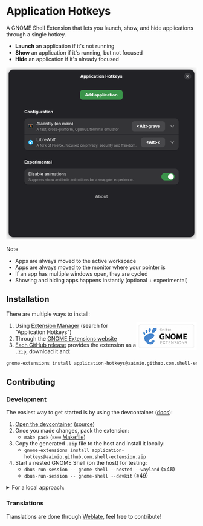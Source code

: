 # Application Hotkeys

A GNOME Shell Extension that lets you launch, show, and hide applications
through a single hotkey.

- **Launch** an application if it's not running
- **Show** an application if it's running, but not focused
- **Hide** an application if it's already focused

![Application Hotkeys: Preferences page](./screenshot.webp)

> [!NOTE]
>
> - Apps are always moved to the active workspace
> - Apps are always moved to the monitor where your pointer is
> - If an app has multiple windows open, they are cycled
> - Showing and hiding apps happens instantly (optional + experimental)

## Installation

There are multiple ways to install:

[<img src="https://github.com/aaimio/application-hotkeys/raw/main/docs/gnome-extension.png" align="right">](https://extensions.gnome.org/extension/8641/application-hotkeys/)

1. Using
   [Extension Manager](https://flathub.org/en/apps/com.mattjakeman.ExtensionManager)
   (search for "Application Hotkeys")
2. Through the
   [GNOME Extensions website](https://extensions.gnome.org/extension/8641/application-hotkeys/)
3. [Each GitHub release](https://github.com/aaimio/application-hotkeys/releases)
   provides the extension as a `.zip`, download it and:

```sh
gnome-extensions install application-hotkeys@aaimio.github.com.shell-extension.zip
```

## Contributing

### Development

The easiest way to get started is by using the devcontainer
([docs](https://code.visualstudio.com/docs/devcontainers/containers#_quick-start-open-a-git-repository-or-github-pr-in-an-isolated-container-volume)):

1. [Open the devcontainer](https://vscode.dev/redirect?url=vscode://ms-vscode-remote.remote-containers/cloneInVolume?url=https://github.com/aaimio/application-hotkeys)
   ([source](../.devcontainer/devcontainer.json))
2. Once you made changes, pack the extension:
   - `make pack` (see [Makefile](../Makefile))
3. Copy the generated `.zip` file to the host and install it locally:
   - `gnome-extensions install application-hotkeys@aaimio.github.com.shell-extension.zip`
4. Start a nested GNOME Shell (on the host) for testing:
   - `dbus-run-session -- gnome-shell --nested --wayland` (≤48)
   - `dbus-run-session -- gnome-shell --devkit` (≥49)

<details>
  <summary>For a local approach:</summary>

1. `git clone git@github.com:aaimio/application-hotkeys.git`
2. `pnpm install` ([install pnpm](https://pnpm.io/installation))
3. Once you made changes, install the extension locally:
   - `make install` (see [Makefile](../Makefile))
4. Start a nested GNOME Shell for testing:
   - `dbus-run-session -- gnome-shell --nested --wayland` (≤48)
   - `dbus-run-session -- gnome-shell --devkit` (≥49)

</details>

### Translations

Translations are done through
[Weblate](https://hosted.weblate.org/projects/application-hotkeys/), feel free
to contribute!
